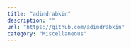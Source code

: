 ```yaml
---
title: "adindrabkin"
description: ""
url: "https://github.com/adindrabkin"
category: "Miscellaneous"
---
```

